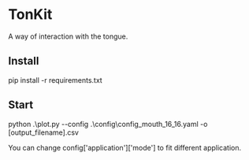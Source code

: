 # TonKit
A way of interaction with the tongue.

## Install
pip install -r requirements.txt

## Start
python .\plot.py --config .\config\config_mouth_16_16.yaml -o [output_filename].csv

You can change config\['application'\]\['mode'\] to fit different application.